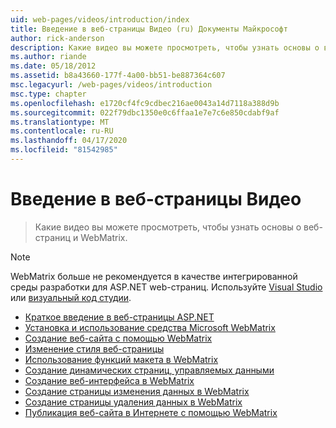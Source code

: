 ```yaml
---
uid: web-pages/videos/introduction/index
title: Введение в веб-страницы Видео (ru) Документы Майкрософт
author: rick-anderson
description: Какие видео вы можете просмотреть, чтобы узнать основы о веб-страниц и WebMatrix.
ms.author: riande
ms.date: 05/18/2012
ms.assetid: b8a43660-177f-4a00-bb51-be887364c607
msc.legacyurl: /web-pages/videos/introduction
msc.type: chapter
ms.openlocfilehash: e1720cf4fc9cdbec216ae0043a14d7118a388d9b
ms.sourcegitcommit: 022f79dbc1350e0c6ffaa1e7e7c6e850cdabf9af
ms.translationtype: MT
ms.contentlocale: ru-RU
ms.lasthandoff: 04/17/2020
ms.locfileid: "81542985"
---
```

# <a name="introduction-to-web-pages-videos"></a>Введение в веб-страницы Видео

> Какие видео вы можете просмотреть, чтобы узнать основы о веб-страниц и WebMatrix.

> [!NOTE] 
> WebMatrix больше не рекомендуется в качестве интегрированной среды разработки для ASP.NET web-страниц. Используйте [Visual Studio](xref:web-pages/overview/getting-started/program-asp-net-web-pages-in-visual-studio) или [визуальный код студии](https://code.visualstudio.com/).

- [Краткое введение в веб-страницы ASP.NET](5-minute-introduction-to-aspnet-web-pages.md)
- [Установка и использование средства Microsoft WebMatrix](install-and-use-the-microsoft-webmatrix-tool.md)
- [Создание веб-сайта с помощью WebMatrix](create-a-website-using-webmatrix.md)
- [Изменение стиля веб-страницы](change-the-visual-style-of-a-web-page.md)
- [Использование функций макета в WebMatrix](use-the-layout-features-in-webmatrix.md)
- [Создание динамических страниц, управляемых данными](create-a-data-driven-dynamic-web-page.md)
- [Создание веб-интерфейса в WebMatrix](create-a-web-interface-in-webmatrix.md)
- [Создание страницы изменения данных в WebMatrix](create-an-edit-data-page-in-webmatrix.md)
- [Создание страницы удаления данных в WebMatrix](create-a-delete-data-page-in-webmatrix.md)
- [Публикация веб-сайта в Интернете с помощью WebMatrix](publish-a-website-to-the-internet-using-webmatrix.md)
